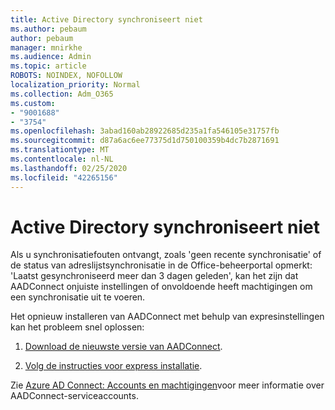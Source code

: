 ```yaml
---
title: Active Directory synchroniseert niet
ms.author: pebaum
author: pebaum
manager: mnirkhe
ms.audience: Admin
ms.topic: article
ROBOTS: NOINDEX, NOFOLLOW
localization_priority: Normal
ms.collection: Adm_O365
ms.custom:
- "9001688"
- "3754"
ms.openlocfilehash: 3abad160ab28922685d235a1fa546105e31757fb
ms.sourcegitcommit: d87a6ac6ee77375d1d750100359b4dc7b2871691
ms.translationtype: MT
ms.contentlocale: nl-NL
ms.lasthandoff: 02/25/2020
ms.locfileid: "42265156"
---
```

# <a name="active-directory-not-syncing"></a>Active Directory synchroniseert niet

Als u synchronisatiefouten ontvangt, zoals 'geen recente synchronisatie' of de status van adreslijstsynchronisatie in de Office-beheerportal opmerkt: 'Laatst gesynchroniseerd meer dan 3 dagen geleden', kan het zijn dat AADConnect onjuiste instellingen of onvoldoende heeft machtigingen om een synchronisatie uit te voeren.  

Het opnieuw installeren van AADConnect met behulp van expresinstellingen kan het probleem snel oplossen:

1. [Download de nieuwste versie van AADConnect](https://go.microsoft.com/fwlink/?LinkId=615771).

2. [Volg de instructies voor express installatie](https://docs.microsoft.com/azure/active-directory/hybrid/how-to-connect-install-express).

Zie [Azure AD Connect: Accounts en machtigingen](https://docs.microsoft.com/azure/active-directory/hybrid/reference-connect-accounts-permissions)voor meer informatie over AADConnect-serviceaccounts.
